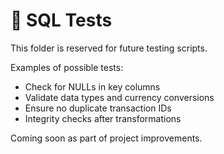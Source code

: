 # 🧪 SQL Tests

This folder is reserved for future testing scripts.

Examples of possible tests:
- Check for NULLs in key columns
- Validate data types and currency conversions
- Ensure no duplicate transaction IDs
- Integrity checks after transformations

Coming soon as part of project improvements.
